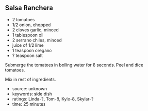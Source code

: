 Salsa Ranchera
--------------

- 2 tomatoes
- 1/2 onion, chopped
- 2 cloves garlic, minced
- 1 tablespoon oil
- 2 serrano chiles, minced
- juice of 1/2 lime
- 1 teaspoon oregano
- ? teaspoon salt

Submerge the tomatoes in boiling water for 8 seconds.  Peel and dice
tomatoes.

Mix in rest of ingredients.

- source: unknown
- keywords: side dish
- ratings: Linda-?, Tom-8, Kyle-8, Skylar-?
- time: 25 minutes
